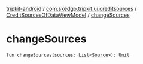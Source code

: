[tripkit-android](../../index.md) / [com.skedgo.tripkit.ui.creditsources](../index.md) / [CreditSourcesOfDataViewModel](index.md) / [changeSources](./change-sources.md)

# changeSources

`fun changeSources(sources: `[`List`](https://kotlinlang.org/api/latest/jvm/stdlib/kotlin.collections/-list/index.html)`<`[`Source`](../../skedgo.tripkit.routing/-source/index.md)`>): `[`Unit`](https://kotlinlang.org/api/latest/jvm/stdlib/kotlin/-unit/index.html)